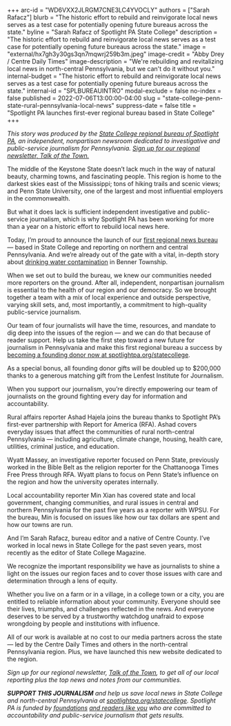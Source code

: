 +++
arc-id = "WD6VXX2JLRGM7CNE3LC4YVOCLY"
authors = ["Sarah Rafacz"]
blurb = "The historic effort to rebuild and reinvigorate local news serves as a test case for potentially opening future bureaus across the state."
byline = "Sarah Rafacz of Spotlight PA State College"
description = "The historic effort to rebuild and reinvigorate local news serves as a test case for potentially opening future bureaus across the state."
image = "external/hx7gh3y30gs3qn7mqwrj259b3m.jpeg"
image-credit = "Abby Drey / Centre Daily Times"
image-description = "We're rebuilding and revitalizing local news in north-central Pennsylvania, but we can't do it without you."
internal-budget = "The historic effort to rebuild and reinvigorate local news serves as a test case for potentially opening future bureaus across the state."
internal-id = "SPLBUREAUINTRO"
modal-exclude = false
no-index = false
published = 2022-07-06T13:00:00-04:00
slug = "state-college-penn-state-rural-pennsylvania-local-news"
suppress-date = false
title = "Spotlight PA launches first-ever regional bureau based in State College"
+++

<i>This story was produced by the&nbsp;</i><a href="https://www.spotlightpa.org/statecollege"><i>State College regional bureau of Spotlight PA</i></a><i>, an independent, nonpartisan newsroom dedicated to investigative and public-service journalism for Pennsylvania.&nbsp;</i><a href="https://www.spotlightpa.org/newsletters/talkofthetown"><i>Sign up for our regional newsletter, Talk of the Town.</i></a>

The middle of the Keystone State doesn’t lack much in the way of natural beauty, charming towns, and fascinating people. This region is home to the darkest skies east of the Mississippi; tons of hiking trails and scenic views; and Penn State University, one of the largest and most influential employers in the commonwealth.

But what it does lack is sufficient independent investigative and public-service journalism, which is why Spotlight PA has been working for more than a year on a historic effort to rebuild local news here.

Today, I’m proud to announce the launch of our <a href="https://www.spotlightpa.org/statecollege">first regional news bureau</a> — based in State College and reporting on northern and central Pennsylvania. And we’re already out of the gate with a vital, in-depth story about <a href="https://www.spotlightpa.org/statecollege/2022/06/pfas-chemicals-drinking-water-benner-township-contamination/">drinking water contamination</a> in Benner Township.

When we set out to build the bureau, we knew our communities needed more reporters on the ground. After all, independent, nonpartisan journalism is essential to the health of our region and our democracy. So we brought together a team with a mix of local experience and outside perspective, varying skill sets, and, most importantly, a commitment to high-quality public-service journalism.

Our team of four journalists will have the time, resources, and mandate to dig deep into the issues of the region — and we can do that because of reader support. Help us take the first step toward a new future for journalism in Pennsylvania and make this first regional bureau a success by <a href="/donate/statecollege?campaign=701Dn000000Ygq4IAC">becoming a founding donor now at spotlightpa.org/statecollege</a>.

As a special bonus, all founding donor gifts will be doubled up to $200,000 thanks to a generous matching gift from the Lenfest Institute for Journalism.

When you support our journalism, you’re directly empowering our team of journalists on the ground fighting every day for information and accountability.

Rural affairs reporter Ashad Hajela joins the bureau thanks to Spotlight PA’s first-ever partnership with Report for America (RFA). Ashad covers everyday issues that affect the communities of rural north-central Pennsylvania&nbsp;— including agriculture, climate change, housing, health care, utilities, criminal justice, and education.

Wyatt Massey, an investigative reporter focused on Penn State, previously worked in the Bible Belt as the religion reporter for the Chattanooga Times Free Press through RFA. Wyatt plans to focus on Penn State’s influence on the region and how the university operates internally.

Local accountability reporter Min Xian has covered state and local government, changing communities, and rural issues in central and northern Pennsylvania for the past five years as a reporter with WPSU. For the bureau, Min is focused on issues like how our tax dollars are spent and how our towns are run.

And I’m Sarah Rafacz, bureau editor and a native of Centre County. I’ve worked in local news in State College for the past seven years, most recently as the editor of State College Magazine.

We recognize the important responsibility we have as journalists to shine a light on the issues our region faces and to cover those issues with care and determination through a lens of equity.

Whether you live on a farm or in a village, in a college town or a city, you are entitled to reliable information about your community. Everyone should see their lives, triumphs, and challenges reflected in the news. And everyone deserves to be served by a trustworthy watchdog unafraid to expose wrongdoing by people and institutions with influence.

All of our work is available at no cost to our media partners across the state —&nbsp;led by the Centre Daily Times and others in the north-central Pennsylvania region. Plus, we have launched this new website dedicated to the region.

<i>Sign up for our regional newsletter, </i><a href="https://www.spotlightpa.org/newsletters/talkofthetown/#archives"><i>Talk of the Town</i></a><i>, to get all of our local reporting plus the top news and notes from our communities. </i>

<i><b>SUPPORT THIS JOURNALISM</b></i><i>&nbsp;and help us save local news in State College and north-central Pennsylvania at&nbsp;</i><a href="/donate?campaign=701Dn000000Ygq1IAC&utm_source=www.spotlightpa.org&utm_medium=statecollege:section&utm_campaign=statecollege:main"><i>spotlightpa.org/statecollege</i></a><i>. Spotlight PA is funded by&nbsp;</i><a href="https://www.spotlightpa.org/support"><i>foundations</i></a><i> </i><a href="https://www.spotlightpa.org/support"><i>and readers like you</i></a><i>&nbsp;who are committed to accountability and public-service journalism that gets results.</i>
